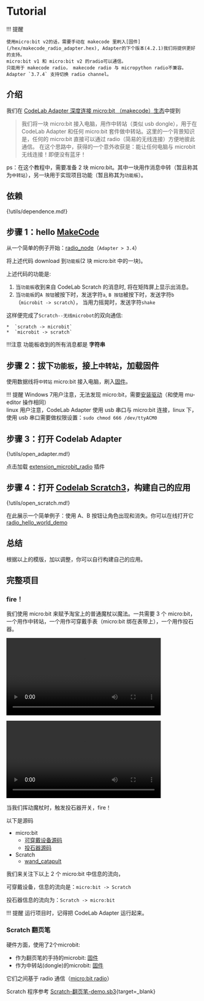 # Tutorial

!!! 提醒

    使用micro:bit v2的话，需要手动在 makecode 里刷入[固件](/hex/makecode_radio_adapter.hex), Adapter的下个版本(4.2.1)我们将提供更好的支持。
    micro:bit v1 和 micro:bit v2 的radio可以通信。   
    只能用于 makecode radio， makecode radio 与 micropython radio不兼容。   
    Adapter `3.7.4` 支持切换 radio channel。 
    

## 介绍

我们在 [CodeLab Adapter 深度连接 micro:bit （makecode）生态](https://www-old.codelab.club/blog/codelab-adapter-microbit-deep-connect/)中提到

> 我们将一块 micro:bit 接入电脑，用作中转站（类似 usb dongle），用于在 CodeLab Adapter 和任何 micro:bit 套件做中转站。这里的一个背景知识是，任何的 micro:bit 直接可以通过 radio（简易的无线连接）方便地彼此通信。
> 在这个思路中，获得的一个意外收获是：能让任何电脑与 microbit 无线连接！即便没有蓝牙！

ps：在这个教程中，需要准备 2 块 micro:bit。其中一块用作消息中转（暂且称其为`中转站`），另一块用于实现项目功能（暂且称其为`功能板`）。

## 依赖

{!utils/dependence.md!}

## 步骤 1：hello [MakeCode](https://makecode.microbit.org/#editor)

从一个简单的例子开始：[radio_node](https://makecode.microbit.org/_g1UfcDfv8cKp)（`Adapter > 3.4`）

<!--https://makecode.microbit.org/_4EKALy3hCDcq-->

将上述代码 download 到`功能板`(2 块 micro:bit 中的一块)。

上述代码的功能是:

<!--1. 当`功能板`收到来自 CodeLab Scratch 的消息(`c`)时, 显示一颗爱心。（`scratch -> microbit`）
2. 当`功能板`的`A 按钮`被按下时，发送字符`a`, `B 按钮`被按下时，发送字符`b`（`microbit -> scratch`）
-->

1. 当`功能板`收到来自 CodeLab Scratch 的消息时, 将在矩阵屏上显示出消息。
2. 当`功能板`的`A 按钮`被按下时，发送字符`a`, `B 按钮`被按下时，发送字符`b`（`microbit -> scratch`）， 当用力摇晃时，发送字符`shake`

这样便完成了`Scratch--无线microbot`的双向通信:

    *  `scratch -> microbit`
    *  `microbit -> scratch`

!!!注意
    功能板收到的所有消息都是 **字符串**

## 步骤 2：拔下`功能板`，接上`中转站`，加载固件

<!--新版本 0.4 允许设置 channel https://makecode.microbit.org/_P2297z3f0Pkz-->

使用数据线将`中转站` micro:bit 接入电脑，刷入[固件](https://makecode.microbit.org/_P2297z3f0Pkz)。

<!--带版本 https://makecode.microbit.org/_hq7Ciugx396o-->

<!--旧的固件 https://makecode.microbit.org/_EL20Rp98pHAg-->

!!! 提醒
    Windows 7用户注意，无法发现 micro:bit，需要[安装驱动](/img/mbedWinSerial_16466.exe)（和使用 mu-editor 操作相同）  
    linux 用户注意，CodeLab Adapter 使用 usb 串口与 micro:bit 连接，linux 下，使用 usb 串口需要做权限设置：`sudo chmod 666 /dev/ttyACM0`

## 步骤 3：打开 Codelab Adapter

{!utils/open_adapter.md!}

点击加载 [extension_microbit_radio](https://github.com/CodeLabClub/codelab_adapter_extensions/blob/master/extensions_v3/extension_microbit_radio.py) 插件


## 步骤 4：打开 [Codelab Scratch3](https://scratch-beta.codelab.club/)，构建自己的应用

{!utils/open_scratch.md!}

在此展示一个简单例子：使用 A、B 按钮让角色出现和消失。你可以在线打开它 [radio_hello_world_demo](https://scratch-beta.codelab.club/?sb3url=https://adapter.codelab.club/sb3/radio_hello_world_demo.sb3)

## 总结
根据以上的模版，加以调整，你可以自行构建自己的应用。


## 完整项目
### fire！
我们使用 micro:bit 来赋予淘宝上的普通魔杖以魔法。一共需要 3 个 micro:bit，一个用作中转站，一个用作可穿戴手表（micro:bit 绑在表带上），一个用作投石器。

<video width=80% src="/video/wand_catapult_demo.mp4" controls="controls"></video>

<video width=80% src="/video//wand_catapult.mp4" controls="controls"></video>

当我们挥动魔杖时，触发投石器开关，fire！

以下是源码

*  micro:bit
    *  [可穿戴设备源码](https://makecode.microbit.org/_aVqEWK9DXbPR)
    *  [投石器源码](https://makecode.microbit.org/_AyU3211xeEYv)
*  Scratch
    *  [wand_catapult](https://scratch-beta.codelab.club/?sb3url=https://adapter.codelab.club/sb3/wand_catapult.sb3)


我们来关注下以上 2 个 micro:bit 中信息的流向，

可穿戴设备，信息的流向是：`micro:bit -> Scratch`

投石器信息的流向为：`Scratch -> micro:bit`

!!! 提醒
    运行项目时，记得把 CodeLab Adapter 运行起来。

### Scratch 翻页笔
硬件方面，使用了2个microbit:

-   作为翻页笔的手持的microbit: [固件](https://makecode.microbit.org/_bHLV7q2fK3Hc)
-   作为中转站(dongle)的microbit: [固件](https://makecode.microbit.org/_EL20Rp98pHAg)

它们之间基于 radio 通信（[micro:bit radio](/extension_guide/microbit_radio/)）

Scratch 程序参考 [Scratch-翻页笔-demo.sb3](https://scratch-beta.codelab.club/?sb3url=https://adapter.codelab.club/sb3/Scratch-翻页笔-demo.sb3){target=\_blank}
